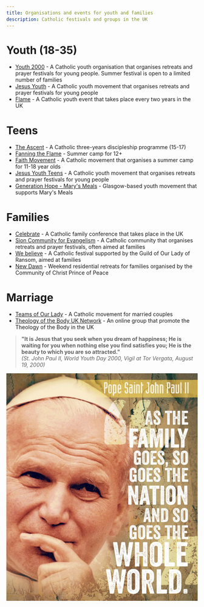 ```yaml
---
title: Organisations and events for youth and families
description: Catholic festivals and groups in the UK
---
```


# Youth (18-35)
- [Youth 2000](http://www.youth2000.org/) - A Catholic youth organisation that organises retreats and prayer festivals for young people. Summer festival is open to a limited number of families
- [Jesus Youth](https://www.jesusyouth.co.uk) - A Catholic youth movement that organises retreats and prayer festivals for young people
- [Flame](https://www.cbcew.org.uk/flame-2025/) - A Catholic youth event that takes place every two years in the UK


# Teens
- [The Ascent](http://www.theascentuk.co.uk/) - A Catholic three-years discipleship programme (15-17)
- [Fanning the Flame](https://www.fanningtheflame.co.uk) - Summer camp for 12+
- [Faith Movement](http://www.faith.org.uk/) - A Catholic movement that organises a summer camp for 11-18 year olds
- [Jesus Youth Teens](https://www.jesusyouth.co.uk/teens-ministry.html) - A Catholic youth movement that organises retreats and prayer festivals for young people
- [Generation Hope - Mary's Meals](https://www.gen-hope.org/) - Glasgow-based youth movement that supports Mary's Meals

# Families
- [Celebrate](http://www.celebrateconference.org/) - A Catholic family conference that takes place in the UK
- [Sion Community for Evangelism](http://www.sioncommunity.org.uk/) - A Catholic community that organises retreats and prayer festivals, often aimed at families
- [We believe](https://www.webelievefestival.com) - A Catholic festival supported by the Guild of Our Lady of Ransom, aimed at families
- [New Dawn](https://princeofpeace.org.uk) - Weekend residential retreats for families organised by the Community of Christ Prince of Peace


# Marriage
- [Teams of Our Lady](https://www.teamsgb.org.uk/) - A Catholic movement for married couples
- [Theology of the Body UK Network](https://www.tobnetworkuk.com) - An online group that promote the Theology of the Body in the UK


> **"It is Jesus that you seek when you dream of happiness; He is waiting for you when nothing else you find satisfies you; He is the beauty to which you are so attracted."**  
> *(St. John Paul II, World Youth Day 2000, Vigil at Tor Vergata, August 19, 2000)*

![Saint John Paul II](gp2.png)